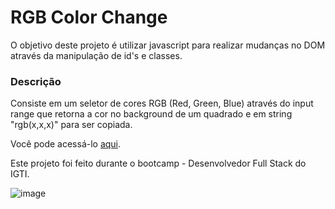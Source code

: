 # RGB Color Change 

O objetivo deste projeto é utilizar javascript para realizar mudanças no DOM através da manipulação de id's e classes. 


### Descrição

Consiste em um seletor de cores RGB (Red, Green, Blue) através do input range que retorna a cor no background de um quadrado e em string "rgb(x,x,x)" para ser copiada.

Você pode acessá-lo [aqui](https://nathaliacastelobranco.github.io/rgb-color-change/).

Este projeto foi feito durante o bootcamp - Desenvolvedor Full Stack do IGTI.

![image](https://user-images.githubusercontent.com/65196779/82770505-3c349b00-9e0f-11ea-9fc7-28f04f1f42fc.png)
